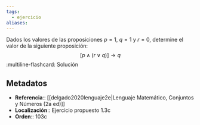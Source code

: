 ```yaml
---
tags:
  - ejercicio
aliases:
---
```

Dados los valores de las proposiciones $p=1$, $q=1$ y $r=0$, determine el valor de la siguiente proposición:
$$[p \land (r \lor q)] \rightarrow q$$
:multiline-flashcard:
Solución

## Metadatos
- **Referencia**:: [[delgado2020lenguaje2e|Lenguaje Matemático, Conjuntos y Números (2a ed)]]
- **Localización**:: Ejercicio propuesto 1.3c
- **Orden**:: 103c
